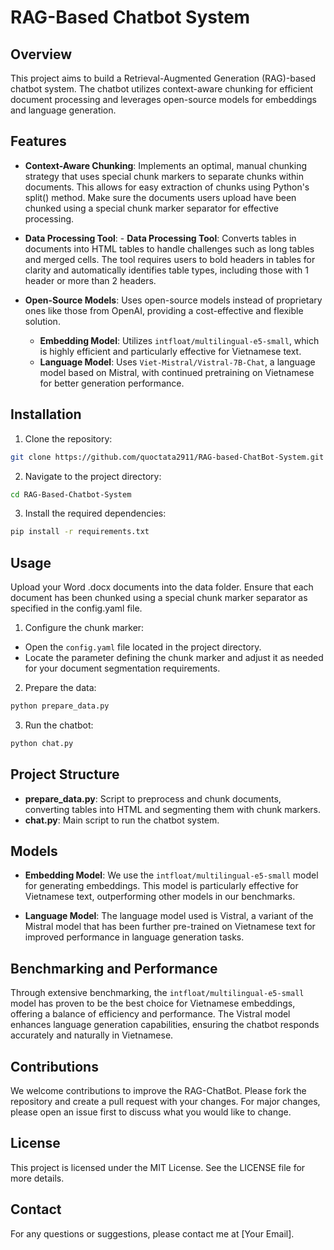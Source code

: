 # RAG-Based Chatbot System

## Overview
This project aims to build a Retrieval-Augmented Generation (RAG)-based chatbot system. The chatbot utilizes context-aware chunking for efficient document processing and leverages open-source models for embeddings and language generation.

## Features
- **Context-Aware Chunking**: Implements an optimal, manual chunking strategy that uses special chunk markers to separate chunks within documents. This allows for easy extraction of chunks using Python's split() method. Make sure the documents users upload have been chunked using a special chunk marker separator for effective processing.
  
- **Data Processing Tool**: - **Data Processing Tool**: Converts tables in documents into HTML tables to handle challenges such as long tables and merged cells. The tool requires users to bold headers in tables for clarity and automatically identifies table types, including those with 1 header or more than 2 headers.

- **Open-Source Models**: Uses open-source models instead of proprietary ones like those from OpenAI, providing a cost-effective and flexible solution.
  - **Embedding Model**: Utilizes `intfloat/multilingual-e5-small`, which is highly efficient and particularly effective for Vietnamese text.
  - **Language Model**: Uses `Viet-Mistral/Vistral-7B-Chat`, a language model based on Mistral, with continued pretraining on Vietnamese for better generation performance.

## Installation
1. Clone the repository:
```sh
git clone https://github.com/quoctata2911/RAG-based-ChatBot-System.git
```

2. Navigate to the project directory:
```sh
cd RAG-Based-Chatbot-System
```

3. Install the required dependencies:
```sh
pip install -r requirements.txt
```

## Usage
Upload your Word .docx documents into the data folder. Ensure that each document has been chunked using a special chunk marker separator as specified in the config.yaml file.

1. Configure the chunk marker:
- Open the `config.yaml` file located in the project directory.
- Locate the parameter defining the chunk marker and adjust it as needed for your document segmentation requirements.

2. Prepare the data:
```sh
python prepare_data.py
```
3. Run the chatbot:
```sh
python chat.py
```

## Project Structure
- **prepare_data.py**: Script to preprocess and chunk documents, converting tables into HTML and segmenting them with chunk markers.
- **chat.py**: Main script to run the chatbot system.

## Models
- **Embedding Model**: We use the `intfloat/multilingual-e5-small` model for generating embeddings. This model is particularly effective for Vietnamese text, outperforming other models in our benchmarks.

- **Language Model**: The language model used is Vistral, a variant of the Mistral model that has been further pre-trained on Vietnamese text for improved performance in language generation tasks.

## Benchmarking and Performance
Through extensive benchmarking, the `intfloat/multilingual-e5-small` model has proven to be the best choice for Vietnamese embeddings, offering a balance of efficiency and performance. The Vistral model enhances language generation capabilities, ensuring the chatbot responds accurately and naturally in Vietnamese.

## Contributions
We welcome contributions to improve the RAG-ChatBot. Please fork the repository and create a pull request with your changes. For major changes, please open an issue first to discuss what you would like to change.

## License
This project is licensed under the MIT License. See the LICENSE file for more details.

## Contact
For any questions or suggestions, please contact me at [Your Email].
